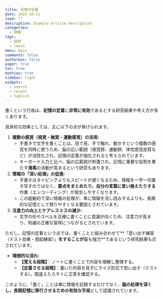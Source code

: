 ```yaml
---
title: 記憶の定着
date: 2025-10-21
lead: ""
description: Example article description
categories:
  - 随筆
tags:
  - 徒然
  - learn
menu: main
comments: false
authorbox: false
pager: true
toc: true
mathjax: true
sidebar: right
widgets:
  - search
  - recent
  - taglist
---
```



書くという行為は、**記憶の定着**に**非常に有効**であるとする研究結果や考え方が多くあります。

具体的な効果としては、主に以下の点が挙げられます。

1. **複数の感覚（視覚・触覚・運動感覚）の活用:**
    - 手書きで文字を書くことは、目で見、手で触れ、動かすという複数の感覚を同時に使うため、脳の広い範囲（視覚野、運動野、体性感覚皮質など）が活性化され、記憶の定着が強化されると考えられています。
    - キーボード入力と比べ、脳の広範囲が刺激され、記憶に重要な役割を果たす**海馬**の活動が高まるという研究もあります。
2. **情報の「深い処理」の促進:**
    - 手書きはタイピングよりもスピードが遅くなるため、情報を一字一句書き写すのではなく、**要点をまとめたり、自分の言葉に言い換えたりする**作業（エンコーディング）が発生しやすくなります。
    - この能動的で深い情報の処理が、単に情報を流し読みするよりも、長期的な記憶として残りやすくなる要因とされています。
3. **注意力の向上とケアレスミスの減少:**
    - 文字の形やスペルを正確に書くことに意識が向くため、注意力が高まり、知識の正確な習得につながるとされています。

ただし、記憶の定着という点では、書くことと組み合わせて**「思い出す練習（テスト効果・想起練習）」**をすることが**最も強力**であるという研究結果も示されています。

- **理想的な流れ:**
    - **【覚える段階】**：ノートに書くことで内容を理解し整理する。
    - **【定着させる段階】**：書いた内容を見ずにクイズ形式で思い出す（テストする）。間違えたらすぐに正答を確認する。

このように、「書く」ことは単に情報を記録するだけでなく、**脳の処理を深くし、長期記憶に移行させるための有効な手段**として認識されています。